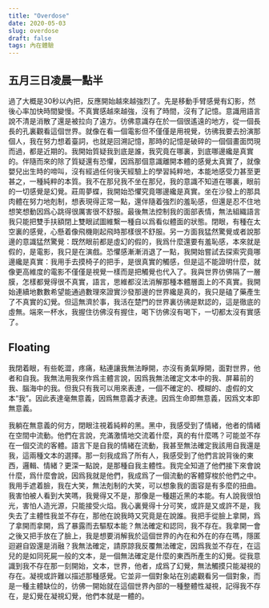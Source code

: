```yaml
---
title: "Overdose"
date: 2020-05-03
slug: overdose
draft: false
tags: 內在體驗
---
```


## 五月三日凌晨一點半

過了大概是30秒以內把，反應開始越來越強烈了。先是移動手臂感覺有幻影，然後心率加快時間變慢。不真實感越來越強，沒有了時間，沒有了記憶。意識用語言說不清是消散了還是被拉向了遠方。彷佛意識存在於一個很遙遠的地方，從一個長長的孔裏觀看這個世界。就像在看一個電影但不僅僅是用視覺，彷彿我要去扮演那個人，我在努力想着臺詞，也就是回溯記憶，那時的記憶是破碎的一個個畫面閃現而過，都是近期的。我開始質疑我到底是誰，我究竟在哪裏，到底哪邊纔是真實的。伴隨而來的除了質疑還有恐懼，因爲那個意識離開本體的感覺太真實了，就像嬰兒出生時的啼叫，沒有經過任何後天經驗上的學習純粹地，本能地感受力甚至更甚之，一種純粹的本質。我不在那兒我不坐在那兒，我的意識不知道在哪裏，眼前的一切感覺是幻覺。莊周夢蝶，我開始恐懼究竟哪邊纔是真實。坐在沙發上的那具肉體在努力地剋制，想表現得正常一點，還伴隨着強烈的羞恥感，但還是忍不住地想笑想動因爲心跳得很厲害很不舒服。最後無法控制我的面部表情，無法組織語言我只能把雙手扶額閉上雙眼試圖維繫一種自以爲看似體面的狀態。閉眼，有種在太空裏的感覺，心懸着像飛機剛起飛時那樣很不舒服。另一方面我猛然驚覺或者說那邊的意識猛然驚覺：既然眼前都是虛幻的假的，我爲什麼還要有羞恥感，本來就是假的，是電影，我只是在演戲。恐懼感漸漸消退了一點，我開始嘗試去探索究竟哪邊纔是真實：我用手去摸椅子的把手，是很真實的觸感，但是這不能證明什麼，就像更高維度的電影不僅僅是視覺一樣而是把觸覺也代入了。我與世界彷佛隔了一層膜，怎樣都覺得很不真實，語言，思維都沒法消解那種本體層面上的不真實。我開始連續地數數希望能通過數理來證實沙發那邊的世界纔是真的，我只是磕了藥產生了不真實的幻覺。但這無濟於事，我活在楚門的世界裏彷彿是默認的，這是徹底的虛無。端來一杯水，我握住彷佛沒有握住，喝下彷佛沒有喝下，一切都太沒有實感了。

## Floating

我閉着眼，有些乾澀，疼痛，粘連讓我無法睜開，亦沒有勇氣睜開，面對世界，他者和自我。我無法用我來作爲主體言說，因爲我無法確定文本中的我、屏幕前的我、腦海中的我。但我只有我可以用來表達，一個不確定的、模糊的、虛假的文本“我”。因此表達毫無意義，因爲無意義才表達。因爲生命即無意義，因爲文本即無意義。

我躺在無意義的何方，閉眼注視着純粹的黑。黑中，我感受到了情緒，他者的情緒在空間中流動。他們在言說，充滿激情地交流着什麼，真的有什麼嗎？可能並不存在一個交流的客體。語言下是自我的情緒在流動，我甚至無法確定我該用自我還是我，這兩種文本的選擇。那一刻我成爲了所有人，我感受到了他們言說背後的東西，邏輯、情緒？更深一點說，是那種自我主體性。我完全知道了他們接下來會說什麼，爲什麼會說，因爲我就是他們，我成爲了一個流動的客體穿梭於他們之中。我用手遮着臉，我在大笑，無法剋制的大笑，可以想象我的面容是有多麼的扭曲。我害怕被人看到大笑嗎，我覺得又不是，那像是一種趨近黑的本能。有人說我很怕光，害怕人造光源，只能接受火焰。我心裏覺得十分可笑，或許是又或許不是，我失去了主體性我並不存在，那他在說我時又究竟是在說誰。我把手從臉上拿開，爲了拿開而拿開，爲了暴露而去驅馭本能？無法確定和認同，我不存在。我拿開一會之後又把手放在了臉上，我是想要消解我於這個世界的內在和外在的存在嗎，隱匿迴避自毀還是消融？我無法確定，請原諒我反覆無法確定，因爲我並不存在，在這兒的是如同死屍一般的文本，是一個無法確定是什麼的東西所產生的幻覺。從我意識到我不存在那一刻開始，文本，世界，他者，成爲了幻覺，無法觸摸只能凝視的存在。凝視或許難以描述那種感覺。它並非一個對象站在別處觀看另一個對象，而是一種主體缺位的，彷佛一開始就在這個世界內部的一種整體性凝視，記得我不存在，是幻覺在凝視幻覺，他們本就是一體的。
